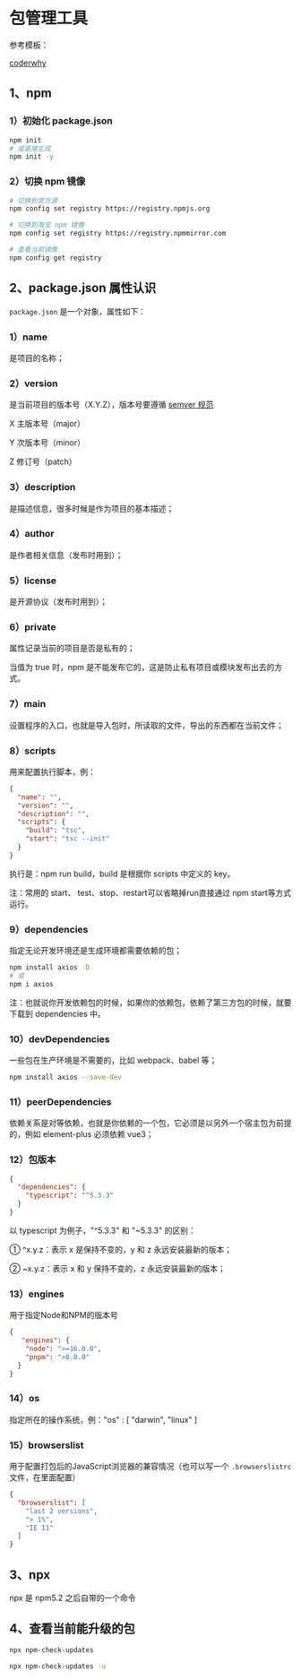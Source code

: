 # 包管理工具

参考模板：

[coderwhy](https://www.npmjs.com/package/coderwhy)

## 1、npm

### 1）初始化 package.json

```bash
npm init
# 或直接生成
npm init -y
```

### 2）切换 npm 镜像

```bash
# 切换到官方源
npm config set registry https://registry.npmjs.org

# 切换到淘宝 npm 镜像
npm config set registry https://registry.npmmirror.com

# 查看当前镜像
npm config get registry
```

## 2、package.json 属性认识

`package.json` 是一个对象，属性如下：

### 1）name

是项目的名称；

### 2）version

是当前项目的版本号（X.Y.Z），版本号要遵循 [semver 规范](https://semver.org/lang/zh-CN/)

X 主版本号（major）

Y 次版本号（minor）

Z 修订号（patch）

### 3）description

是描述信息，很多时候是作为项目的基本描述；

### 4）author

是作者相关信息（发布时用到）；

### 5）license

是开源协议（发布时用到）；

### 6）private

属性记录当前的项目是否是私有的；

当值为 true 时，npm 是不能发布它的，这是防止私有项目或模块发布出去的方式。

### 7）main

设置程序的入口，也就是导入包时，所读取的文件，导出的东西都在当前文件；

### 8）scripts

用来配置执行脚本，例：

```json
{
  "name": "",
  "version": "",
  "description": "",
  "scripts": {
    "build": "tsc",
    "start": "tsc --init"
  }
}
```

执行是：npm run build，build 是根据你 scripts 中定义的 key。

注：常用的 start、 test、stop、restart可以省略掉run直接通过 npm start等方式运行。

### 9）dependencies

指定无论开发环境还是生成环境都需要依赖的包；

```bash
npm install axios -D
# 或
npm i axios
```

注：也就说你开发依赖包的时候，如果你的依赖包，依赖了第三方包的时候，就要下载到 dependencies 中。

### 10）devDependencies

一些包在生产环境是不需要的，比如 webpack、babel 等；

```bash
npm install axios --save-dev
```

### 11）peerDependencies

依赖关系是对等依赖，也就是你依赖的一个包，它必须是以另外一个宿主包为前提的，例如 element-plus 必须依赖 vue3；

### 12）包版本

```json
{
  "dependencies": {
    "typescript": "^5.3.3"
  }
}
```

以 typescript 为例子，"^5.3.3" 和 "~5.3.3" 的区别：

① ^x.y.z：表示 x 是保持不变的，y 和 z 永远安装最新的版本；

② ~x.y.z：表示 x 和 y 保持不变的，z 永远安装最新的版本；

### 13）engines

用于指定Node和NPM的版本号

```json
{
   "engines": {
    "node": ">=16.0.0",
    "pnpm": ">8.0.0"
  }
}
```

### 14）os

指定所在的操作系统，例："os" : [ "darwin", "linux" ]

### 15）browserslist

用于配置打包后的JavaScript浏览器的兼容情况（也可以写一个 `.browserslistrc` 文件，在里面配置）

```json
{
  "browserslist": [
    "last 2 versions",
    "> 1%",
    "IE 11"
  ]
}
```

## 3、npx

npx 是 npm5.2 之后自带的一个命令

## 4、查看当前能升级的包

```bash
npx npm-check-updates

npx npm-check-updates -u
```
